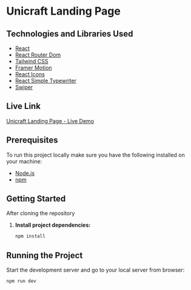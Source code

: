 # Unicraft Landing Page

## Technologies and Libraries Used

- [React](https://reactjs.org/)
- [React Router Dom](https://reactrouter.com/)
- [Tailwind CSS](https://tailwindcss.com/)
- [Framer Motion](https://www.framer.com/motion/)
- [React Icons](https://react-icons.github.io/react-icons/)
- [React Simple Typewriter](https://www.npmjs.com/package/react-simple-typewriter)
- [Swiper](https://swiperjs.com/)


## Live Link
[Unicraft Landing Page - Live Demo](https://unicraft-by-sharifrayhan.netlify.app/)
## Prerequisites

To run this project locally make sure you have the following installed on your machine:

- [Node.js](https://nodejs.org/)
- [npm](https://www.npmjs.com/)

## Getting Started

After cloning the repository 
1. **Install project dependencies:**

   ```bash
   npm install

## Running the Project
Start the development server and go to your local server from browser:
   ```bash
   npm run dev




